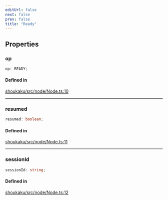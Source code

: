 ```yaml
---
editUrl: false
next: false
prev: false
title: "Ready"
---
```


## Properties

<a id="op" name="op"></a>

### op

```ts
op: READY;
```

#### Defined in

[shoukaku/src/node/Node.ts:10](https://github.com/shipgirlproject/shoukaku/blob/9d5588e950f8b8cbe3cdd5386a275943ff6fdba1/src/node/Node.ts#L10)

***

<a id="resumed" name="resumed"></a>

### resumed

```ts
resumed: boolean;
```

#### Defined in

[shoukaku/src/node/Node.ts:11](https://github.com/shipgirlproject/shoukaku/blob/9d5588e950f8b8cbe3cdd5386a275943ff6fdba1/src/node/Node.ts#L11)

***

<a id="sessionid" name="sessionid"></a>

### sessionId

```ts
sessionId: string;
```

#### Defined in

[shoukaku/src/node/Node.ts:12](https://github.com/shipgirlproject/shoukaku/blob/9d5588e950f8b8cbe3cdd5386a275943ff6fdba1/src/node/Node.ts#L12)
